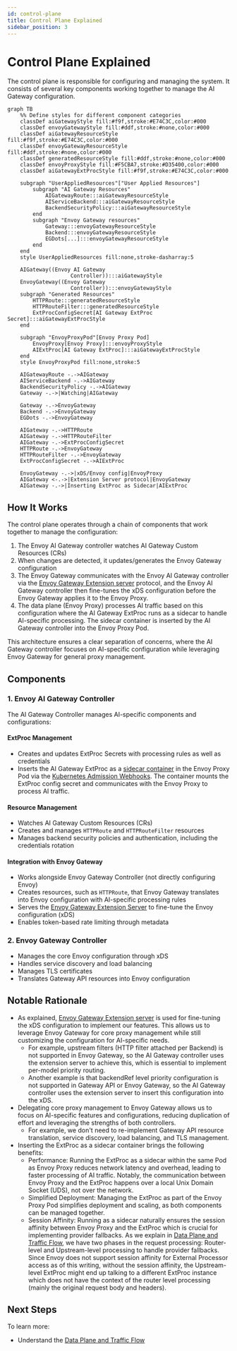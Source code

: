 ```yaml
---
id: control-plane
title: Control Plane Explained
sidebar_position: 3
---
```


# Control Plane Explained

The control plane is responsible for configuring and managing the system. It consists of several key components working together to manage the AI Gateway configuration.

```mermaid
graph TB
    %% Define styles for different component categories
    classDef aiGatewayStyle fill:#f9f,stroke:#E74C3C,color:#000
    classDef envoyGatewayStyle fill:#ddf,stroke:#none,color:#000
    classDef aiGatewayResourceStyle fill:#f9f,stroke:#E74C3C,color:#000
    classDef envoyGatewayResourceStyle fill:#ddf,stroke:#none,color:#000
    classDef generatedResourceStyle fill:#ddf,stroke:#none,color:#000
    classDef envoyProxyStyle fill:#F5CBA7,stroke:#D35400,color:#000
    classDef aiGatewayExtProcStyle fill:#f9f,stroke:#E74C3C,color:#000

    subgraph "UserAppliedResources"["User Applied Resources"]
        subgraph "AI Gateway Resources"
            AIGatewayRoute:::aiGatewayResourceStyle
            AIServiceBackend:::aiGatewayResourceStyle
            BackendSecurityPolicy:::aiGatewayResourceStyle
        end
        subgraph "Envoy Gateway resources"
            Gateway:::envoyGatewayResourceStyle
            Backend:::envoyGatewayResourceStyle
            EGDots[...]:::envoyGatewayResourceStyle
        end
    end
    style UserAppliedResources fill:none,stroke-dasharray:5

    AIGateway((Envoy AI Gateway
                    Controller)):::aiGatewayStyle
    EnvoyGateway((Envoy Gateway
                    Controller)):::envoyGatewayStyle
    subgraph "Generated Resources"
        HTTPRoute:::generatedResourceStyle
        HTTPRouteFilter:::generatedResourceStyle
        ExtProcConfigSecret[AI Gateway ExtProc Secret]:::aiGatewayExtProcStyle
    end

    subgraph "EnvoyProxyPod"[Envoy Proxy Pod]
        EnvoyProxy[Envoy Proxy]:::envoyProxyStyle
        AIExtProc[AI Gateway ExtProc]:::aiGatewayExtProcStyle
    end
    style EnvoyProxyPod fill:none,stroke:5

    AIGatewayRoute -.->AIGateway
    AIServiceBackend -.->AIGateway
    BackendSecurityPolicy -.->AIGateway
    Gateway -.->|Watching|AIGateway

    Gateway -.->EnvoyGateway
    Backend -.->EnvoyGateway
    EGDots -.->EnvoyGateway

    AIGateway -.->HTTPRoute
    AIGateway -.->HTTPRouteFilter
    AIGateway -.->ExtProcConfigSecret
    HTTPRoute -.->EnvoyGateway
    HTTPRouteFilter -.->EnvoyGateway
    ExtProcConfigSecret -.->AIExtProc

    EnvoyGateway -.->|xDS/Envoy config|EnvoyProxy
    AIGateway <-.->|Extension Server protocol|EnvoyGateway
    AIGateway -.->|Inserting ExtProc as Sidecar|AIExtProc
```

## How It Works

The control plane operates through a chain of components that work together to manage the configuration:

1. The Envoy AI Gateway controller watches AI Gateway Custom Resources (CRs)
2. When changes are detected, it updates/generates the Envoy Gateway configuration
3. The Envoy Gateway communicates with the Envoy AI Gateway controller via the [Envoy Gateway Extension server] protocol, and the Envoy AI Gateway controller then fine-tunes the xDS configuration before the Envoy Gateway applies it to the Envoy Proxy.
4. The data plane (Envoy Proxy) processes AI traffic based on this configuration where the AI Gateway ExtProc runs as a sidecar to handle AI-specific processing. The sidecar container is inserted by the AI Gateway controller into the Envoy Proxy Pod.

This architecture ensures a clear separation of concerns, where the AI Gateway controller focuses on AI-specific configuration while leveraging Envoy Gateway for general proxy management.

## Components

### 1. Envoy AI Gateway Controller

The AI Gateway Controller manages AI-specific components and configurations:

#### ExtProc Management

- Creates and updates ExtProc Secrets with processing rules as well as credentials
- Inserts the AI Gateway ExtProc as a [sidecar container](https://kubernetes.io/docs/concepts/workloads/pods/sidecar-containers/) in the Envoy Proxy Pod via the [Kubernetes Admission Webhooks](https://kubernetes.io/docs/reference/access-authn-authz/extensible-admission-controllers/). The container mounts the ExtProc config secret and communicates with the Envoy Proxy to process AI traffic.

#### Resource Management

- Watches AI Gateway Custom Resources (CRs)
- Creates and manages `HTTPRoute` and `HTTPRouteFilter` resources
- Manages backend security policies and authentication, including the credentials rotation

#### Integration with Envoy Gateway

- Works alongside Envoy Gateway Controller (not directly configuring Envoy)
- Creates resources, such as `HTTPRoute`, that Envoy Gateway translates into Envoy configuration with AI-specific processing rules
- Serves the [Envoy Gateway Extension Server] to fine-tune the Envoy configuration (xDS)
- Enables token-based rate limiting through metadata

### 2. Envoy Gateway Controller

- Manages the core Envoy configuration through xDS
- Handles service discovery and load balancing
- Manages TLS certificates
- Translates Gateway API resources into Envoy configuration

## Notable Rationale

- As explained, [Envoy Gateway Extension server] is used for fine-tuning the xDS configuration to implement our features. This allows us to leverage Envoy Gateway for core proxy management while still customizing the configuration for AI-specific needs.
  - For example, upstream filters (HTTP filter attached per Backend) is not supported in Envoy Gateway, so the AI Gateway controller uses the extension server to achieve this, which is essential to implement per-model priority routing.
  - Another example is that backendRef level priority configuration is not supported in Gateway API or Envoy Gateway, so the AI Gateway controller uses the extension server to insert this configuration into the xDS.
- Delegating core proxy management to Envoy Gateway allows us to focus on AI-specific features and configurations, reducing duplication of effort and leveraging the strengths of both controllers.
  - For example, we don't need to re-implement Gateway API resource translation, service discovery, load balancing, and TLS management.
- Inserting the ExtProc as a sidecar container brings the following benefits:
  - Performance: Running the ExtProc as a sidecar within the same Pod as Envoy Proxy reduces network latency and overhead, leading to faster processing of AI traffic. Notably, the communication between Envoy Proxy and the ExtProc happens over a local Unix Domain Socket (UDS), not over the network.
  - Simplified Deployment: Managing the ExtProc as part of the Envoy Proxy Pod simplifies deployment and scaling, as both components can be managed together.
  - Session Affinity: Running as a sidecar naturally ensures the session affinity between Envoy Proxy and the ExtProc which is crucial for implementing provider fallbacks. As we explain in [Data Plane and Traffic Flow], we have two phases in the request processing:
    Router-level and Upstream-level processing to handle provider fallbacks. Since Envoy does not support session affinity for External Processor access as of this writing, without the session affinity, the Upstream-level ExtProc might end up talking to a different ExtProc instance which does not have the context of the router level processing (mainly the original request body and headers).

## Next Steps

To learn more:

- Understand the [Data Plane and Traffic Flow]

[Envoy Gateway Extension server]: https://gateway.envoyproxy.io/docs/tasks/extensibility/extension-server/
[Data Plane and Traffic Flow]: ./data-plane.md
